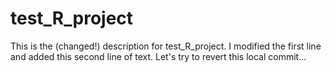 # test_R_project
This is the (changed!) description for test_R_project. 
I modified the first line and added this second line of text.
Let's try to revert this local commit...
